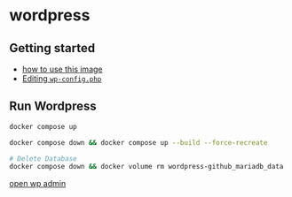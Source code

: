 # wordpress



## Getting started
- [how to use this image](https://github.com/bitnami/containers/tree/main/bitnami/wordpress#how-to-use-this-image)
- [Editing `wp-config.php`](https://developer.wordpress.org/advanced-administration/wordpress/wp-config/)


## Run Wordpress
```bash
docker compose up

docker compose down && docker compose up --build --force-recreate

# Delete Database
docker compose down && docker volume rm wordpress-github_mariadb_data
```

[open wp admin](http://7f000001.nip.io/wp-admin)
